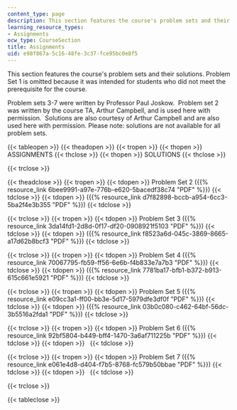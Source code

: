 ```yaml
---
content_type: page
description: This section features the course's problem sets and their solutions.
learning_resource_types:
- Assignments
ocw_type: CourseSection
title: Assignments
uid: e98f867a-5c16-48fe-3c37-fce95bc0e8f5
---
```


This section features the course's problem sets and their solutions. Problem Set 1 is omitted because it was intended for students who did not meet the prerequisite for the course.

Problem sets 3-7 were written by Professor Paul Joskow.  Problem set 2 was written by the course TA, Arthur Campbell, and is used here with permission.  Solutions are also courtesy of Arthur Campbell and are also used here with permission. Please note: solutions are not available for all problem sets.

{{< tableopen >}}
{{< theadopen >}}
{{< tropen >}}
{{< thopen >}}
ASSIGNMENTS
{{< thclose >}}
{{< thopen >}}
SOLUTIONS
{{< thclose >}}

{{< trclose >}}

{{< theadclose >}}
{{< tropen >}}
{{< tdopen >}}
Problem Set 2 ({{% resource_link 6bee9991-a97e-776b-e620-5bacedf38c74 "PDF" %}})
{{< tdclose >}}
{{< tdopen >}}
({{% resource_link d7f82898-bccb-a954-6cc3-5ba2f4e3b355 "PDF" %}})
{{< tdclose >}}

{{< trclose >}}
{{< tropen >}}
{{< tdopen >}}
Problem Set 3 ({{% resource_link 3da14fd1-2d8d-0f17-df20-0908921f5103 "PDF" %}})
{{< tdclose >}}
{{< tdopen >}}
({{% resource_link f8523a6d-045c-3869-8665-a17d62b8bcf3 "PDF" %}})
{{< tdclose >}}

{{< trclose >}}
{{< tropen >}}
{{< tdopen >}}
Problem Set 4 ({{% resource_link 70067795-fb59-ff56-6e6b-f4b833e7a7b3 "PDF" %}})
{{< tdclose >}}
{{< tdopen >}}
({{% resource_link 7781ba17-bfb1-b372-b913-615c661e5921 "PDF" %}})
{{< tdclose >}}

{{< trclose >}}
{{< tropen >}}
{{< tdopen >}}
Problem Set 5 ({{% resource_link e09cc3a1-ff00-bb3e-5d17-5979dfe3df0f "PDF" %}})
{{< tdclose >}}
{{< tdopen >}}
({{% resource_link 03b0c080-c462-64bf-56dc-3b5516a2fda1 "PDF" %}})
{{< tdclose >}}

{{< trclose >}}
{{< tropen >}}
{{< tdopen >}}
Problem Set 6 ({{% resource_link 92bf5804-b449-bff4-1470-3a6af711225b "PDF" %}})
{{< tdclose >}}
{{< tdopen >}}
 
{{< tdclose >}}

{{< trclose >}}
{{< tropen >}}
{{< tdopen >}}
Problem Set 7 ({{% resource_link e061e4d8-d404-f7b5-8768-fc579b50bbae "PDF" %}})
{{< tdclose >}}
{{< tdopen >}}
 
{{< tdclose >}}

{{< trclose >}}

{{< tableclose >}}